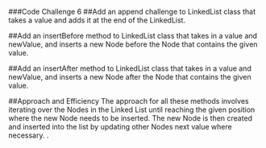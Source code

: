 ###Code Challenge 6
##Add an append challenge to  LinkedList class that takes a value and adds it at the end of the LinkedList.

##Add an insertBefore method  to  LinkedList class that takes in a value and newValue, and inserts a new Node before the Node that contains the given value.

##Add an insertAfter method to LinkedList class that takes in a value and newValue, and inserts a new Node after the Node that contains the given value.

##Approach and Efficiency
The approach for all these methods involves iterating over the Nodes in the Linked List until reaching the given position where the new Node needs to be inserted. The new Node is then created and inserted into the list by updating other Nodes next value where necessary. .